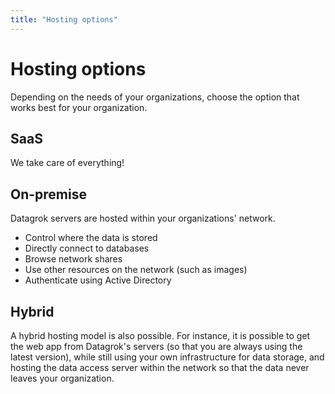 ```yaml
---
title: "Hosting options"
---
```

<!-- SUBTITLE: -->

# Hosting options

Depending on the needs of your organizations, choose the option that works best for your organization.

## SaaS

We take care of everything!

## On-premise

Datagrok servers are hosted within your organizations' network.

* Control where the data is stored
* Directly connect to databases
* Browse network shares
* Use other resources on the network (such as images)
* Authenticate using Active Directory

## Hybrid

A hybrid hosting model is also possible. For instance, it is possible to get the web app from Datagrok's servers (so
that you are always using the latest version), while still using your own infrastructure for data storage, and hosting
the data access server within the network so that the data never leaves your organization.
